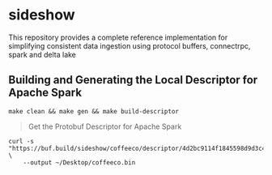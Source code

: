 # sideshow
This repository provides a complete reference implementation for simplifying consistent data ingestion using protocol buffers, connectrpc, spark and delta lake 

## Building and Generating the Local Descriptor for Apache Spark
~~~
make clean && make gen && make build-descriptor
~~~

> Get the Protobuf Descriptor for Apache Spark
~~~
curl -s "https://buf.build/sideshow/coffeeco/descriptor/4d2bc9114f1845598d9d3c480b313bf9" \
    --output ~/Desktop/coffeeco.bin
~~~